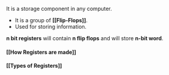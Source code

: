 It is a storage component in any computer.
- It is a group of **[[Flip-Flops]]**.
- Used for storing information.

**n bit registers** will contain **n flip flops** and will store **n-bit word**.
#### [[How Registers are made]] 
#### [[Types of Registers]] 

